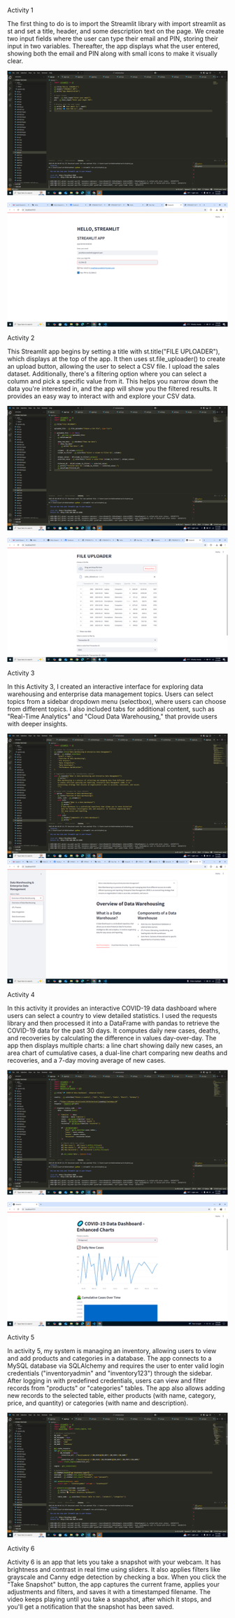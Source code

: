 Activity 1 

The first thing to do is to import the Streamlit library with import streamlit as st and set a title, header, and some description text on the page. We create two input fields where the user can type their email and PIN, storing their input in two variables. Thereafter, the app displays what the user entered, showing both the email and PIN along with small icons to make it visually clear.

![image alt](https://github.com/JonathanBoiserCanedo/ITBAN2_STREAMLIT_ACT_CANEDO/blob/7cddbe5c4020ae231d6f3f71a65d6f7e2a5b7afe/Screenshot%20(199).png)

![image alt](https://github.com/JonathanBoiserCanedo/ITBAN2_STREAMLIT_ACT_CANEDO/blob/2239a5a21501f6f1e573b32b79c05f35819b4b3f/activity1_canedo.png)



Activity 2 

This Streamlit app begins by setting a title with st.title("FILE UPLOADER"), which displays at the top of the app. It then uses st.file_uploader() to create an upload button, allowing the user to select a CSV file. I upload the sales dataset. Additionally, there's a filtering option where you can select a column and pick a specific value from it. This helps you narrow down the data you're interested in, and the app will show you the filtered results. It provides an easy way to interact with and explore your CSV data.

![image alt](https://github.com/JonathanBoiserCanedo/ITBAN2_STREAMLIT_ACT_CANEDO/blob/a1c01b74c5ea2bfed1867812e6a49d5defca146d/Screenshot%20(200).png)

![image alt](https://github.com/JonathanBoiserCanedo/ITBAN2_STREAMLIT_ACT_CANEDO/blob/da489aa9a87894d3d36d26ff83648afdc1f12f42/activity2_canedo.png)




Activity 3 



In this Activity 3, I created an interactive interface for exploring data warehousing and enterprise data management topics. Users can select topics from a sidebar dropdown menu (selectbox), where users can choose from different topics. I also included tabs for additional content, such as "Real-Time Analytics" and "Cloud Data Warehousing," that provide users with deeper insights.

![mage alt](https://github.com/JonathanBoiserCanedo/ITBAN2_STREAMLIT_ACT_CANEDO/blob/1756fe0c73a3d77ef79d65a5ccdaebb4e0d9f134/Screenshot%20(201).png)
![imag alt](https://github.com/JonathanBoiserCanedo/ITBAN2_STREAMLIT_ACT_CANEDO/blob/137647397e225eb20a0b14733541902f6a8670c5/activity3_canedo.png)



Activity 4 

In this activity it provides an interactive COVID-19 data dashboard where users can select a country to view detailed statistics. I used the requests library and then processed it into a DataFrame with pandas to retrieve the COVID-19 data for the past 30 days. It computes daily new cases, deaths, and recoveries by calculating the difference in values day-over-day. The app then displays multiple charts: a line chart showing daily new cases, an area chart of cumulative cases, a dual-line chart comparing new deaths and recoveries, and a 7-day moving average of new cases. 

![image alt](https://github.com/JonathanBoiserCanedo/ITBAN2_STREAMLIT_ACT_CANEDO/blob/b03c2182e05af56c9e86e2607776946a13284772/Screenshot%20(204).png)

![image alt](https://github.com/JonathanBoiserCanedo/ITBAN2_STREAMLIT_ACT_CANEDO/blob/ade3eeec5622a7f53f46af2977daa7c10107b68e/activity4_canedo.png)



Activity 5

In activity 5, my system is managing an inventory, allowing users to view and add products and categories in a database. The app connects to a MySQL database via SQLAlchemy and requires the user to enter valid login credentials ("inventoryadmin" and "inventory123") through the sidebar. After logging in with predefined credentials, users can view and filter records from "products" or "categories" tables. The app also allows adding new records to the selected table, either products (with name, category, price, and quantity) or categories (with name and description).

![image alt](https://github.com/JonathanBoiserCanedo/ITBAN2_STREAMLIT_ACT_CANEDO/blob/85cdab3b086b817a8c311fc4eccb14642695cf55/Screenshot%20(206).png)


Activity 6 



Activity 6 is an app that lets you take a snapshot with your webcam. It has brightness and contrast in real time using sliders. It also applies filters like grayscale and Canny edge detection by checking a box. When you click the "Take Snapshot" button, the app captures the current frame, applies your adjustments and filters, and saves it with a timestamped filename. The video keeps playing until you take a snapshot, after which it stops, and you'll get a notification that the snapshot has been saved.
